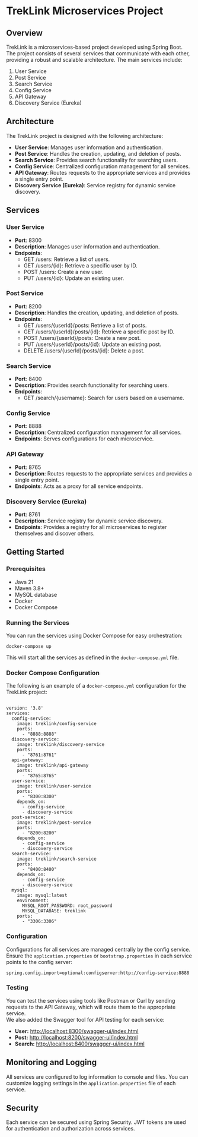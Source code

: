 <!DOCTYPE html>
<html lang="en">
<head>
    <meta charset="UTF-8">
    <meta name="viewport" content="width=device-width, initial-scale=1.0">

</head>
<body>

<h1>TrekLink Microservices Project</h1>

<h2>Overview</h2>
<p>TrekLink is a microservices-based project developed using Spring Boot. The project consists of several services that communicate with each other, providing a robust and scalable architecture. The main services include:</p>
<ol>
    <li>User Service</li>
    <li>Post Service</li>
    <li>Search Service</li>
    <li>Config Service</li>
    <li>API Gateway</li>
    <li>Discovery Service (Eureka)</li>
</ol>

<h2>Architecture</h2>
<p>The TrekLink project is designed with the following architecture:</p>
<ul>
    <li><strong>User Service</strong>: Manages user information and authentication.</li>
    <li><strong>Post Service</strong>: Handles the creation, updating, and deletion of posts.</li>
    <li><strong>Search Service</strong>: Provides search functionality for searching users.</li>
    <li><strong>Config Service</strong>: Centralized configuration management for all services.</li>
    <li><strong>API Gateway</strong>: Routes requests to the appropriate services and provides a single entry point.</li>
    <li><strong>Discovery Service (Eureka)</strong>: Service registry for dynamic service discovery.</li>
</ul>

<h2>Services</h2>

<h3>User Service</h3>
<ul>
    <li><strong>Port</strong>: 8300</li>
    <li><strong>Description</strong>: Manages user information and authentication.</li>
    <li><strong>Endpoints</strong>:
        <ul>
            <li>GET /users: Retrieve a list of users.</li>
            <li>GET /users/{id}: Retrieve a specific user by ID.</li>
            <li>POST /users: Create a new user.</li>
            <li>PUT /users/{id}: Update an existing user.</li>
        </ul>
    </li>
</ul>

<h3>Post Service</h3>
<ul>
    <li><strong>Port</strong>: 8200</li>
    <li><strong>Description</strong>: Handles the creation, updating, and deletion of posts.</li>
    <li><strong>Endpoints</strong>:
        <ul>
            <li>GET /users/{userId}/posts: Retrieve a list of posts.</li>
            <li>GET /users/{userId}/posts/{id}: Retrieve a specific post by ID.</li>
            <li>POST /users/{userId}/posts: Create a new post.</li>
            <li>PUT /users/{userId}/posts/{id}: Update an existing post.</li>
            <li>DELETE /users/{userId}/posts/{id}: Delete a post.</li>
        </ul>
    </li>
</ul>

<h3>Search Service</h3>
<ul>
    <li><strong>Port</strong>: 8400</li>
    <li><strong>Description</strong>: Provides search functionality for searching users.</li>
    <li><strong>Endpoints</strong>:
        <ul>
            <li>GET /search/{username}: Search for users based on a username.</li>
        </ul>
    </li>
</ul>

<h3>Config Service</h3>
<ul>
    <li><strong>Port</strong>: 8888</li>
    <li><strong>Description</strong>: Centralized configuration management for all services.</li>
    <li><strong>Endpoints</strong>: Serves configurations for each microservice.</li>
</ul>

<h3>API Gateway</h3>
<ul>
    <li><strong>Port</strong>: 8765</li>
    <li><strong>Description</strong>: Routes requests to the appropriate services and provides a single entry point.</li>
    <li><strong>Endpoints</strong>: Acts as a proxy for all service endpoints.</li>
</ul>

<h3>Discovery Service (Eureka)</h3>
<ul>
    <li><strong>Port</strong>: 8761</li>
    <li><strong>Description</strong>: Service registry for dynamic service discovery.</li>
    <li><strong>Endpoints</strong>: Provides a registry for all microservices to register themselves and discover others.</li>
</ul>

<h2>Getting Started</h2>

<h3>Prerequisites</h3>
<ul>
    <li>Java 21</li>
    <li>Maven 3.8+</li>
    <li>MySQL database</li>
    <li>Docker</li>
    <li>Docker Compose</li>
</ul>

<h3>Running the Services</h3>
<p>You can run the services using Docker Compose for easy orchestration:</p>
<pre><code>docker-compose up</code></pre>
<p>This will start all the services as defined in the <code>docker-compose.yml</code> file.</p>

<h3>Docker Compose Configuration</h3>
<p>The following is an example of a <code>docker-compose.yml</code> configuration for the TrekLink project:</p>
<pre><code>
version: '3.8'
services:
  config-service:
    image: treklink/config-service
    ports:
      - "8888:8888"
  discovery-service:
    image: treklink/discovery-service
    ports:
      - "8761:8761"
  api-gateway:
    image: treklink/api-gateway
    ports:
      - "8765:8765"
  user-service:
    image: treklink/user-service
    ports:
      - "8300:8300"
    depends_on:
      - config-service
      - discovery-service
  post-service:
    image: treklink/post-service
    ports:
      - "8200:8200"
    depends_on:
      - config-service
      - discovery-service
  search-service:
    image: treklink/search-service
    ports:
      - "8400:8400"
    depends_on:
      - config-service
      - discovery-service
  mysql:
    image: mysql:latest
    environment:
      MYSQL_ROOT_PASSWORD: root_password
      MYSQL_DATABASE: treklink
    ports:
      - "3306:3306"
</code></pre>

<h3>Configuration</h3>
<p>Configurations for all services are managed centrally by the config service. Ensure the <code>application.properties</code> or <code>bootstrap.properties</code> in each service points to the config server:</p>
<pre><code>spring.config.import=optional:configserver:http://config-service:8888</code></pre>

<h3>Testing</h3>
<p>You can test the services using tools like Postman or Curl by sending requests to the API Gateway, which will route them to the appropriate service.<br>We also added the Swagger tool for API testing for each service:</p>
<ul>
<li><strong>User:</strong> <a href="http://localhost:8300/swagger-ui/index.html">http://localhost:8300/swagger-ui/index.html</a></li>
<li><strong>Post:</strong> <a href="http://localhost:8200/swagger-ui/index.html">http://localhost:8200/swagger-ui/index.html</a></li>
<li><strong>Search:</strong> <a href="http://localhost:8400/swagger-ui/index.html">http://localhost:8400/swagger-ui/index.html</a></li>
</ul>

<h2>Monitoring and Logging</h2>
<p>All services are configured to log information to console and files. You can customize logging settings in the <code>application.properties</code> file of each service.</p>

<h2>Security</h2>
<p>Each service can be secured using Spring Security. JWT tokens are used for authentication and authorization across services.</p>

</body>
</html>
